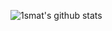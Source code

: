 ![1smat's github stats](https://github-readme-stats.vercel.app/api?username=1smat&show_icons=true&theme=dark)
